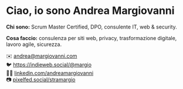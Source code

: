 <h1>Ciao, io sono <strong>Andrea Margiovanni</strong></h1>
<p><strong>Chi sono:</strong> Scrum Master Certified, DPO, consulente IT, web & security.</p>
<p><strong>Cosa faccio:</strong> consulenza per siti web, privacy, trasformazione digitale, lavoro agile, sicurezza.</p>
<p class="lead">✉️ <a href="mailto:andrea@margiovanni.com">andrea@margiovanni.com</a><br />🐦 <a href="https://indieweb.social/@margio" rel="me">https://indieweb.social/@margio</a><br />👨‍💻 <a href="https://www.linkedin.com/in/andreamargiovanni/">linkedin.com/andreamargiovanni</a><br />📷 <a href="https://pixelfed.social/stramargio" rel="me">pixelfed.social/stramargio</a></p>


